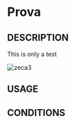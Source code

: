 # Prova


## DESCRIPTION

This is only a test

![zeca3](https://user-images.githubusercontent.com/39379987/122408020-56916780-cf82-11eb-9e57-348f44b57bca.jpg)


## USAGE


## CONDITIONS

